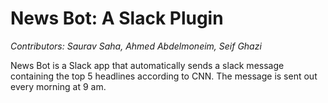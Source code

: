# News Bot: A Slack Plugin
_Contributors: Saurav Saha, Ahmed Abdelmoneim, Seif Ghazi_

News Bot is a Slack app that automatically sends a slack message containing the top 5 headlines according to CNN. The message is sent out every morning at 9 am. 
